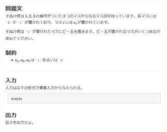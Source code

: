 ![question](https://github.com/kimura-12/AtCoder_Training/blob/master/Beginners_Selection/Placing_Marbles/question.png)